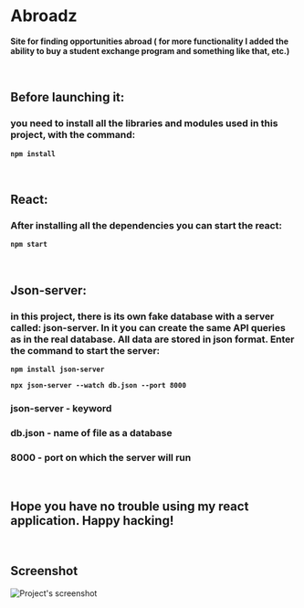 # Abroadz

**Site for finding opportunities abroad ( for more functionality I added the ability to buy a student exchange program and something like that, etc.)**

<br>

## Before launching it:
### you need to install all the libraries and modules used in this project, with the command:
**`npm install`**

<br>

## React:
### After installing all the dependencies you can start the react:
**`npm start`**

<br>

## Json-server:
### in this project, there is its own fake database with a server called: json-server. In it you can create the same API queries as in the real database. All data are stored in json format. Enter the command to start the server:
**`npm install json-server`**

**`npx json-server --watch db.json --port 8000`**
### json-server - keyword 
### db.json - name of file as a database
### 8000 - port on which the server will run

<br>

## Hope you have no trouble using my react application. Happy hacking!
<br>

## Screenshot
![Project's screenshot](https://github.com/BekturMaasaliev/Abroadz/raw/master/screenshots/screenshot1.png)

